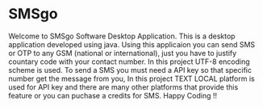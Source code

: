 # SMSgo
Welcome to SMSgo Software Desktop Application. This is a desktop application developed using java. Using this applicaion you can send SMS or OTP to any GSM (national or international), just you have to justify countary code with your contact number. In this project UTF-8 encoding scheme is used. To send a SMS you must need a API key so that specific number get the message from you, In this project TEXT LOCAL platform is used for API key and there are many other platforms that provide this feature or you can puchase a credits for SMS. Happy Coding !!
